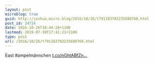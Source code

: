```yaml
---
layout: post
microblog: true
guid: http://joshua.micro.blog/2016/10/26/t791183702235680768.html
post_id: 34724
date: 2016-10-26T18:44:28+1100
lastmod: 2019-07-30T17:41:21+1100
type: post
url: /2016/10/26/t791183702235680768.html
---
```

East
#ampelmännchen [t.co/nGhtABfZn...](https://t.co/nGhtABfZnF)
